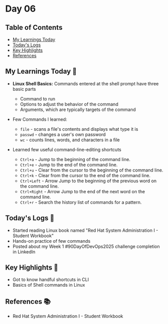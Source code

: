 # Day 06


## Table of Contents

- [My Learnings Today](#my-learnings-today-)
- [Today's Logs](#todays-logs-)
- [Key Highlights](#key-highlights-)
- [References](#references-)



## My Learnings Today 🎯

- **Linux Shell Basics:** Commands entered at the shell prompt have three basic parts
  - Command to run
  - Options to adjust the behavior of the command
  - Arguments, which are typically targets of the command

- Few Commands I learned:
  - `file` - scans a file's contents and displays what type it is
  - `passwd` - changes a user's own password
  - `wc` - counts lines, words, and characters in a file

- Learned few useful command-line-editing shortcuts
  - `Ctrl+a` - Jump to the beginning of the command line.
  - `Ctrl+e` - Jump to the end of the command line.
  - `Ctrl+u` - Clear from the cursor to the beginning of the command line.
  - `Ctrl+k` - Clear from the cursor to the end of the command line.
  - `Ctrl+Left` - Arrow Jump to the beginning of the previous word on the command line.
  - `Ctrl+Right` - Arrow Jump to the end of the next word on the command line.
  - `Ctrl+r` - Search the history list of commands for a pattern.


## Today's Logs 📅

- Started reading Linux book named "Red Hat System Administration I - Student Workbook"
- Hands-on practice of few commands
- Posted about my Week 1 #90DayOfDevOps2025 challenge completion in LinkedIn



## Key Highlights 🌟

- Got to know handful shortcuts in CLI
- Basics of Shell commands in  Linux



## References 📚

- Red Hat System Administration I - Student Workbook
